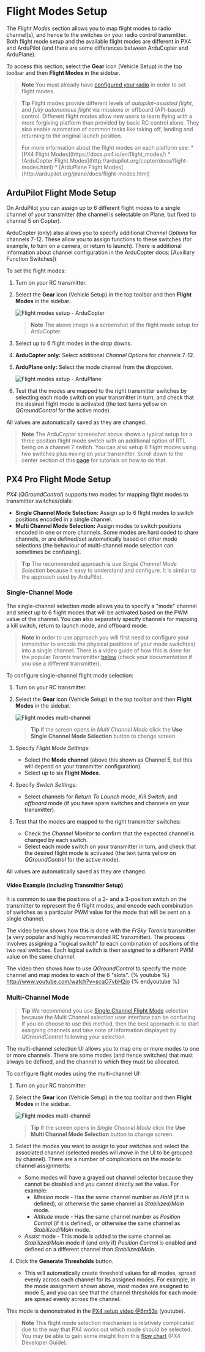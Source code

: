 # Flight Modes Setup

The *Flight Modes* section allows you to map flight modes to radio channel(s), and hence to the switches on your radio control transmitter. Both flight mode setup and the available flight modes are different in PX4 and ArduPilot (and there are some differences between ArduCopter and ArduPlane). 

To access this section, select the **Gear** icon (Vehicle Setup) in the top toolbar and then **Flight Modes** in the sidebar.

> **Note** You must already have [configured your radio](../SetupView/Radio.md) in order to set flight modes.

<span></span>
> **Tip** Flight modes provide different levels of *autopilot-assisted flight*, and *fully autonomous flight* via missions or offboard (API-based) control. Different flight modes allow new users to learn flying with a more forgiving platform than provided by basic RC control alone. They also enable automation of common tasks like taking off, landing and returning to the original launch position.
> <div></div>
> For more information about the flight modes on each platform see:
> * [PX4 Flight Modes](https://docs.px4.io/en/flight_modes/)
> * [ArduCopter Flight Modes](http://ardupilot.org/copter/docs/flight-modes.html)
> * [ArduPlane Flight Modes](http://ardupilot.org/plane/docs/flight-modes.html)

## ArduPilot Flight Mode Setup

On ArduPilot you can assign up to 6 different flight modes to a single channel of your transmitter (the channel is selectable on Plane, but fixed to channel 5 on Copter).

ArduCopter (only) also allows you to specify additional *Channel Options* for channels 7-12. These allow you to assign functions to these switches (for example, to turn on a camera, or return to launch). There is additional information about channel configuration in the ArduCopter docs: [Auxiliary Function Switches](

To set the flight modes:

1. Turn on your RC transmitter.
1. Select the **Gear** icon (Vehicle Setup) in the top toolbar and then **Flight Modes** in the sidebar.
   
   ![Flight modes setup - ArduCopter](../../images/setup/flight_modes_copter_ardupilot.jpg)
   
   > **Note** The above image is a screenshot of the flight mode setup for ArduCopter.
   
1. Select up to 6 flight modes in the drop downs.
1. **ArduCopter only:** Select additional *Channel Options* for channels 7-12.
1. **ArduPlane only:** Select the mode channel from the dropdown.

   ![Flight modes setup - ArduPlane](../../images/setup/flight_modes_plane_ardupilot.jpg)
1. Test that the modes are mapped to the right transmitter switches by selecting each mode switch on your transmitter in turn, and check that the desired flight mode is activated (the text turns yellow on *QGroundControl* for the active mode).

All values are automatically saved as they are changed.

> **Note** The ArduCopter screenshot above shows a typical setup for a three position flight mode switch with an additional option of RTL being on a channel 7 switch. You can also setup 6 flight modes using two switches plus mixing on your transmitter. Scroll down to the center section of this [page](http://ardupilot.org/copter/docs/common-rc-transmitter-flight-mode-configuration.html#common-rc-transmitter-flight-mode-configuration) for tutorials on how to do that.





## PX4 Pro Flight Mode Setup

*PX4* (*QGroundControl*) supports two modes for mapping flight modes to transmitter switches/dials:

- **Single Channel Mode Selection:** Assign up to 6 flight modes to switch positions encoded in a single channel. 
- **Multi Channel Mode Selection:** Assign modes to switch positions encoded in one or more channels. Some modes are hard coded to share channels, or are defined/set automatically based on other mode selections (the behaviour of multi-channel mode selection can sometimes be confusing). 

> **Tip** The recommended approach is use *Single Channel Mode Selection* because it easy to understand and configure. It is similar to the approach used by ArduPilot. 


### Single-Channel Mode

The single-channel selection mode allows you to specify a "mode" channel and select up to 6 flight modes that will be activated based on the PWM value of the channel. You can also separately specify channels for mapping a kill switch, return to launch mode, and offboard mode.

> **Note** In order to use approach you will first need to configure your *transmitter* to encode the physical positions of your mode switch(es) into a single channel. There is a video guide of how this is done for the popular *Taranis* transmitter [below](#taranis_setup) (check your documentation if you use a different transmitter). 

To configure single-channel flight mode selection:

1. Turn on your RC transmitter.
1. Select the **Gear** icon (Vehicle Setup) in the top toolbar and then **Flight Modes** in the sidebar.
   
   ![Flight modes multi-channel](../../images/setup/flight_modes_single_channel_px4.jpg)
   
   > **Tip** If the screen opens in *Multi Channel Mode* click the **Use Single Channel Mode Selection** button to change screen.
   
1. Specify *Flight Mode Settings*:
   * Select the **Mode channel** (above this shown as Channel 5, but this will depend on your transmitter configuration). 
   * Select up to six **Flight Modes**.
1. Specify *Switch Settings*:
   * Select channels for *Return To Launch* mode, *Kill Switch*, and *offboard* mode (if you have spare switches and channels on your transmitter).
1. Test that the modes are mapped to the right transmitter switches:
   * Check the *Channel Monitor* to confirm that the expected channel is changed by each switch.
   * Select each mode switch on your transmitter in turn, and check that the desired flight mode is activated (the text turns yellow on *QGroundControl* for the active mode).

All values are automatically saved as they are changed.


#### Video Example (including Transmitter Setup)

It is common to use the positions of a 2- and a 3-position switch on the transmitter to represent the 6 flight modes, and encode each combination of switches as a particular PWM value for the mode that will be sent on a single channel. 

The video below shows how this is done with the *FrSky Taranis* transmitter (a very popular and highly recommended RC transmitter). The process involves assigning a "logical switch" to each combination of positions of the two real switches. Each logical switch is then assigned to a different PWM value on the same channel.

The video then shows how to use *QGroundControl* to specify the mode channel and map modes to each of the 6 "slots".
{% youtube %}
http://www.youtube.com/watch?v=scqO7vbH2jo
{% endyoutube %}


### Multi-Channel Mode

> **Tip** We recommend you use [Single Channel Flight Mode](#single_channel) selection because the Multi Channel selection user interface can be confusing. If you do choose to use this method, then the best approach is to start assigning channels and take note of information displayed by *QGroundControl* following your selection. 

The multi-channel selection UI allows you to map one or more modes to one or more channels. There are some modes (and hence switches) that must always be defined, and the channel to which they must be allocated.

To configure flight modes using the multi-channel UI:

1. Turn on your RC transmitter.
1. Select the **Gear** icon (Vehicle Setup) in the top toolbar and then **Flight Modes** in the sidebar.
   
   ![Flight modes multi-channel](../../images/setup/flight_modes_multi_channel_px4.jpg)
   
   > **Tip** If the screen opens in *Single Channel Mode* click the **Use Multi Channel Mode Selection** button to change screen.
   
1. Select the modes you want to assign to your switches and select the associated channel (selected modes will *move* in the UI to be grouped by channel).
   There are a number of complications on the mode to channel assignments:
   * Some modes will have a grayed out channel selector because they cannot be disabled and you cannot directly set the value. For example:
     * *Mission* mode - Has the same channel number as *Hold* (if it is defined), or otherwise the same channel as *Stabilized/Main* mode.
     * *Altitude* mode - Has the same channel number as *Position Control* (if it is defined), or otherwise the same channel as *Stabilized/Main* mode.
   * *Assist* mode -  This mode is added to the same channel as *Stabilized/Main* mode if (and only if) *Position Control* is enabled and defined on a different channel than *Stabilized/Main*.
1. Click the **Generate Thresholds** button. 
   * This will automatically create threshold values for all modes, spread evenly across each channel for its assigned modes. For example, in the mode assignment shown above, most modes are assigned to mode 5, and you can see that the channel thresholds for each mode are spread evenly across the channel. 

This mode is demonstrated in the [PX4 setup video @6m53s](https://youtu.be/91VGmdSlbo4?t=6m53s) (youtube).

> **Note** This flight mode selection mechanism is relatively complicated due to the way that PX4 works out which mode should be selected. You may be able to gain some insight from this [flow chart](https://dev.px4.io/en/concept/flight_modes.html#flight-mode-evaluation-diagram) (PX4 Developer Guide).


